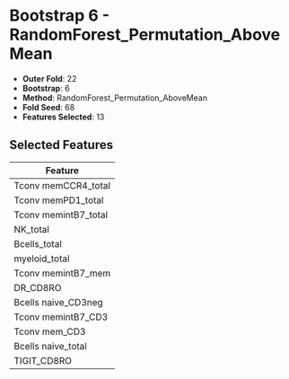 # Bootstrap 6 - RandomForest_Permutation_AboveMean

- **Outer Fold**: 22
- **Bootstrap**: 6
- **Method**: RandomForest_Permutation_AboveMean
- **Fold Seed**: 68
- **Features Selected**: 13

## Selected Features

| Feature |
|---------|
| Tconv memCCR4_total |
| Tconv memPD1_total |
| Tconv memintB7_total |
| NK_total |
| Bcells_total |
| myeloid_total |
| Tconv memintB7_mem |
| DR_CD8RO |
| Bcells naive_CD3neg |
| Tconv memintB7_CD3 |
| Tconv mem_CD3 |
| Bcells naive_total |
| TIGIT_CD8RO |
